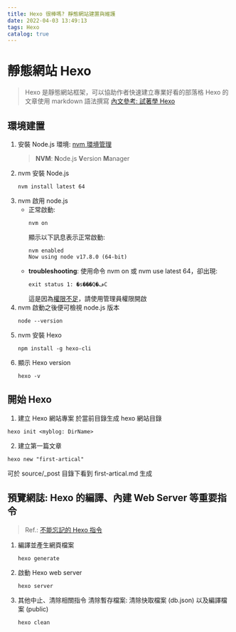 ```yaml
---
title: Hexo 很棒嗎? 靜態網站建置與維護
date: 2022-04-03 13:49:13
tags: Hexo
catalog: true
---
```

# 靜態網站 Hexo
> Hexo 是靜態網站框架，可以協助作者快速建立專業好看的部落格
> Hexo 的文章使用 markdown 語法撰寫
> [內文參考: 試著學 Hexo](https://israynotarray.com/hexo/20200914/3741834499/)

## 環境建置
1. 安裝 Node.js 環境: [nvm 環境管理](https://github.com/coreybutler/nvm-windows)
    > **NVM**: **N**ode.js **V**ersion **M**anager
2. nvm 安裝 Node.js
    ```shell 
    nvm install latest 64
    ```
3. nvm 啟用 node.js
    * 正常啟動:
        ```
        nvm on
        ```
        顯示以下訊息表示正常啟動:
        ```
        nvm enabled
        Now using node v17.8.0 (64-bit)
        ```
    * **troubleshooting**:
        使用命令 nvm on 或 nvm use latest 64，卻出現:
        ```
        exit status 1: �s���Q�ڡC
        ```
        這是因為[權限不足](https://blog.csdn.net/qq_41715885/article/details/120449480)，請使用管理員權限開啟
4. nvm 啟動之後便可檢視 node.js 版本
    ```
    node --version
    ```
5. nvm 安裝 Hexo
    ```
    npm install -g hexo-cli
    ```
6. 顯示 Hexo version
    ```
    hexo -v
    ```

## 開始 Hexo
1. 建立 Hexo 網站專案
於當前目錄生成 hexo 網站目錄
```
hexo init <myblog: DirName>
```
2. 建立第一篇文章
```
hexo new "first-artical"
```
可於 source/_post 目錄下看到 first-artical.md 生成

## 預覽網誌: Hexo 的編譯、內建 Web Server 等重要指令
> Ref.: [不能忘記的 Hexo 指令](https://israynotarray.com/hexo/20200919/55362084/)
1. 編譯並產生網頁檔案
    ```
    hexo generate
    ```
2. 啟動 Hexo web server
    ```
    hexo server
    ```
3. 其他中止、清除相關指令
    清除暫存檔案: 清除快取檔案 (db.json) 以及編譯檔案 (public)
    ```
    hexo clean
    ```